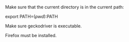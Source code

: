 Make sure that the current directory is in the current path:

export PATH=$(pwd):$PATH

Make sure geckodriver is executable.

Firefox must be installed.
